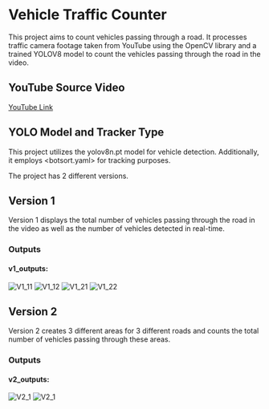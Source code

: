 # Vehicle Traffic Counter

This project aims to count vehicles passing through a road. It processes traffic camera footage taken from YouTube using the OpenCV library and a trained YOLOV8 model to count the vehicles passing through the road in the video.

## YouTube Source Video
[YouTube Link]([https://www.youtube.com/watch?v=MNn9qKG2UFI&list=PLcQZGj9lFR7y5WikozDSrdk6UCtAnM9mB](https://www.youtube.com/watch?v=MNn9qKG2UFI&list=PLcQZGj9lFR7y5WikozDSrdk6UCtAnM9mB))

## YOLO Model and Tracker Type
This project utilizes the yolov8n.pt model for vehicle detection. Additionally, it employs <botsort.yaml> for tracking purposes.


The project has 2 different versions.

## Version 1
Version 1 displays the total number of vehicles passing through the road in the video as well as the number of vehicles detected in real-time.

### Outputs
#### v1_outputs:
![V1_11](output_tracker11.gif)
![V1_12](output_tracker12.gif)
![V1_21](output_tracker21.gif)
![V1_22](output_tracker22.gif)

## Version 2
Version 2 creates 3 different areas for 3 different roads and counts the total number of vehicles passing through these areas.

### Outputs
#### v2_outputs:
![V2_1](output_tracker_with_area11.gif)
![V2_1](output_tracker_with_area12.gif)
